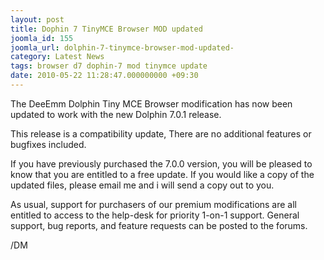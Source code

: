 ```yaml
---
layout: post
title: Dophin 7 TinyMCE Browser MOD updated
joomla_id: 155
joomla_url: dolphin-7-tinymce-browser-mod-updated-
category: Latest News
tags: browser d7 dophin-7 mod tinymce update
date: 2010-05-22 11:28:47.000000000 +09:30
---
```

<p>The DeeEmm Dolphin Tiny MCE Browser modification has now been updated to work with the new Dolphin 7.0.1 release.</p>
<p>This release is a compatibility update, There are no additional features or bugfixes included.</p>
<p>If you have previously purchased the 7.0.0 version, you will be pleased to know that you are entitled to a free update. If you would like a copy of the updated files, please email me and i will send a copy out to you.</p>
<p>As usual, support for purchasers of our premium modifications are all entitled to access to the help-desk for priority 1-on-1 support. General support, bug reports, and feature requests can be posted to the forums.</p>
<p>/DM</p>
